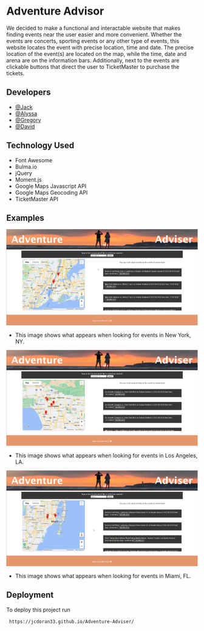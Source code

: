 # Adventure Advisor

We decided to make a functional and interactable website that makes finding events near the user easier and more convenient. Whether the events are concerts, sporting events or any other type of events, this website locates the event with precise location, time and date. The precise location of the event(s) are located on the map, while the time, date and arena are on the information bars. Additionally, next to the events are clickable buttons that direct the user to TicketMaster to purchase the tickets. 

## Developers

- [@Jack](https://www.github.com/jcdoran33)
- [@Alyssa](https://www.github.com/AlyLopez02)
- [@Gregory](https://www.github.com/Gregm316)
- [@David](https://www.github.com/HerediaDavid)

## Technology Used
- Font Awesome
- Bulma.io
- jQuery
- Moment.js
- Google Maps Javascript API
- Google Maps Geocoding API
- TicketMaster API

## Examples

![App Screenshot](assets/images/NY.png)

- This image shows what appears when looking for events in New York, NY.

![App Screenshot](assets/images/LA.png)

- This image shows what appears when looking for events in Los Angeles, LA.

![App Screenshot](assets/images/FL.png)

- This image shows what appears when looking for events in Miami, FL.

## Deployment

To deploy this project run

```bash
 https://jcdoran33.github.io/Adventure-Adviser/
```